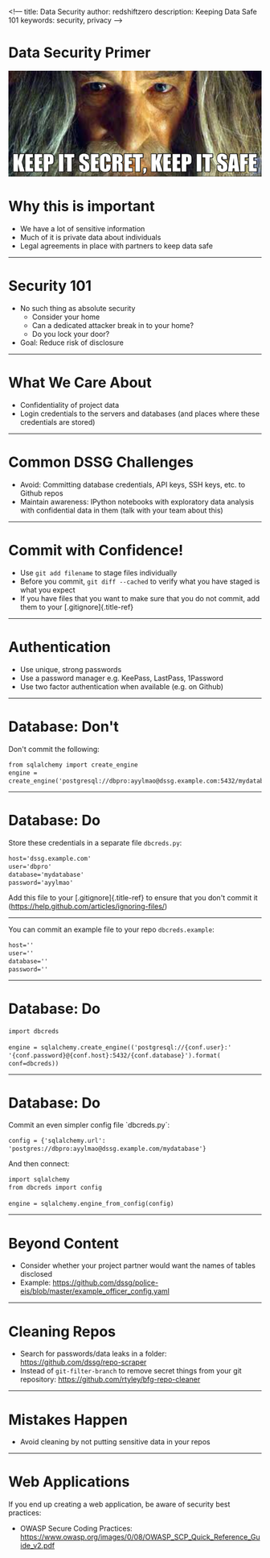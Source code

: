 <!––
title: Data Security
author: redshiftzero
description: Keeping Data Safe 101
keywords: security, privacy
––>

# Data Security Primer

![image](images/gandalf.jpg)


Why this is important
=====================

-   We have a lot of sensitive information
-   Much of it is private data about individuals
-   Legal agreements in place with partners to keep data safe

------------------------------------------------------------------------

Security 101
============

-   No such thing as absolute security
    -   Consider your home
    -   Can a dedicated attacker break in to your home?
    -   Do you lock your door?
-   Goal: Reduce risk of disclosure

------------------------------------------------------------------------

What We Care About
==================

-   Confidentiality of project data
-   Login credentials to the servers and databases (and places where
    these credentials are stored)

------------------------------------------------------------------------

Common DSSG Challenges
======================

-   Avoid: Committing database credentials, API keys, SSH keys, etc. to
    Github repos
-   Maintain awareness: IPython notebooks with exploratory data analysis
    with confidential data in them (talk with your team about this)

------------------------------------------------------------------------

Commit with Confidence!
=======================

-   Use `git add filename` to stage files individually
-   Before you commit, `git diff --cached` to verify what you have
    staged is what you expect
-   If you have files that you want to make sure that you do not commit,
    add them to your [.gitignore]{.title-ref}

------------------------------------------------------------------------

Authentication
==============

-   Use unique, strong passwords
-   Use a password manager e.g. KeePass, LastPass, 1Password
-   Use two factor authentication when available (e.g. on Github)

------------------------------------------------------------------------

Database: Don\'t
================

Don\'t commit the following:

``` {.python}
from sqlalchemy import create_engine
engine = create_engine('postgresql://dbpro:ayylmao@dssg.example.com:5432/mydatabase')
```

------------------------------------------------------------------------

Database: Do
============

Store these credentials in a separate file `dbcreds.py`:

``` {.python}
host='dssg.example.com'
user='dbpro'
database='mydatabase'
password='ayylmao'
```

Add this file to your [.gitignore]{.title-ref} to ensure that you don\'t
commit it (<https://help.github.com/articles/ignoring-files/>)

------------------------------------------------------------------------

You can commit an example file to your repo `dbcreds.example`:

``` {.python}
host=''
user=''
database=''
password=''
```

------------------------------------------------------------------------

Database: Do
============

``` {.python}
import dbcreds

engine = sqlalchemy.create_engine(('postgresql://{conf.user}:'
'{conf.password}@{conf.host}:5432/{conf.database}').format(
conf=dbcreds))
```

------------------------------------------------------------------------

Database: Do
============

Commit an even simpler config file \`dbcreds.py\`:

``` {.python}
config = {'sqlalchemy.url': 'postgres://dbpro:ayylmao@dssg.example.com/mydatabase'}
```

And then connect:

``` {.python}
import sqlalchemy
from dbcreds import config

engine = sqlalchemy.engine_from_config(config)
```

------------------------------------------------------------------------

Beyond Content
==============

-   Consider whether your project partner would want the names of tables
    disclosed
-   Example:
    <https://github.com/dssg/police-eis/blob/master/example_officer_config.yaml>

------------------------------------------------------------------------

Cleaning Repos
==============

-   Search for passwords/data leaks in a folder:
    <https://github.com/dssg/repo-scraper>
-   Instead of `git-filter-branch` to remove secret things from your git
    repository: <https://github.com/rtyley/bfg-repo-cleaner>

------------------------------------------------------------------------

Mistakes Happen
===============

-   Avoid cleaning by not putting sensitive data in your repos

------------------------------------------------------------------------

Web Applications
================

If you end up creating a web application, be aware of security best
practices:

-   OWASP Secure Coding Practices:
    <https://www.owasp.org/images/0/08/OWASP_SCP_Quick_Reference_Guide_v2.pdf>
